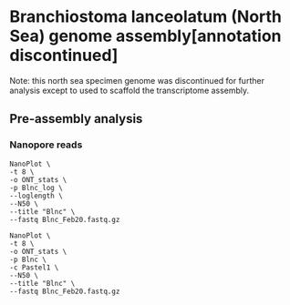 # Branchiostoma lanceolatum (North Sea) genome assembly[annotation discontinued]

Note: this north sea specimen genome was discontinued for further analysis except to used to scaffold the transcriptome assembly.

## Pre-assembly analysis

### Nanopore reads

```
NanoPlot \
-t 8 \
-o ONT_stats \
-p Blnc_log \
--loglength \
--N50 \
--title "Blnc" \
--fastq Blnc_Feb20.fastq.gz
```

```
NanoPlot \
-t 8 \
-o ONT_stats \
-p Blnc \
-c Pastel1 \
--N50 \
--title "Blnc" \
--fastq Blnc_Feb20.fastq.gz
```

### 
